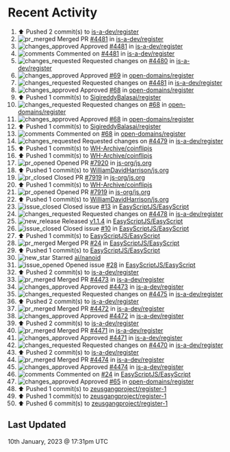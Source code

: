# Recent Activity

<!--RECENT_ACTIVITY:start-->
1. ⬆️ Pushed 2 commit(s) to [is-a-dev/register](https://github.com/is-a-dev/register)<br>
2. ![pr_merged](https://cdn.jsdelivr.net/gh/Readme-Workflows/Readme-Icons@main/icons/octicons/PullRequestMerged.svg) Merged PR [#4481](https://github.com/is-a-dev/register/pull/4481) in [is-a-dev/register](https://github.com/is-a-dev/register)<br>
3. ![changes_approved](https://cdn.jsdelivr.net/gh/Readme-Workflows/Readme-Icons@main/icons/octicons/ApprovedChanges.svg) Approved [#4481](https://github.com/is-a-dev/register/pull/4481#pullrequestreview-1242108076) in [is-a-dev/register](https://github.com/is-a-dev/register)<br>
4. ![comments](https://cdn.jsdelivr.net/gh/Readme-Workflows/Readme-Icons@main/icons/octicons/Comment.svg) Commented on [#4481](https://github.com/is-a-dev/register/pull/4481#issuecomment-1377186620) in [is-a-dev/register](https://github.com/is-a-dev/register)<br>
5. ![changes_requested](https://cdn.jsdelivr.net/gh/Readme-Workflows/Readme-Icons@main/icons/octicons/RequestedChanges.svg) Requested changes on [#4480](https://github.com/is-a-dev/register/pull/4480#pullrequestreview-1242004016) in [is-a-dev/register](https://github.com/is-a-dev/register)<br>
6. ![changes_approved](https://cdn.jsdelivr.net/gh/Readme-Workflows/Readme-Icons@main/icons/octicons/ApprovedChanges.svg) Approved [#69](https://github.com/open-domains/register/pull/69#pullrequestreview-1242000596) in [open-domains/register](https://github.com/open-domains/register)<br>
7. ![changes_requested](https://cdn.jsdelivr.net/gh/Readme-Workflows/Readme-Icons@main/icons/octicons/RequestedChanges.svg) Requested changes on [#4481](https://github.com/is-a-dev/register/pull/4481#pullrequestreview-1241990986) in [is-a-dev/register](https://github.com/is-a-dev/register)<br>
8. ![changes_approved](https://cdn.jsdelivr.net/gh/Readme-Workflows/Readme-Icons@main/icons/octicons/ApprovedChanges.svg) Approved [#68](https://github.com/open-domains/register/pull/68#pullrequestreview-1241781980) in [open-domains/register](https://github.com/open-domains/register)<br>
9. ⬆️ Pushed 1 commit(s) to [SigireddyBalasai/register](https://github.com/SigireddyBalasai/register)<br>
10. ![changes_requested](https://cdn.jsdelivr.net/gh/Readme-Workflows/Readme-Icons@main/icons/octicons/RequestedChanges.svg) Requested changes on [#68](https://github.com/open-domains/register/pull/68#pullrequestreview-1241634132) in [open-domains/register](https://github.com/open-domains/register)<br>
11. ![changes_approved](https://cdn.jsdelivr.net/gh/Readme-Workflows/Readme-Icons@main/icons/octicons/ApprovedChanges.svg) Approved [#68](https://github.com/open-domains/register/pull/68#pullrequestreview-1241633485) in [open-domains/register](https://github.com/open-domains/register)<br>
12. ⬆️ Pushed 1 commit(s) to [SigireddyBalasai/register](https://github.com/SigireddyBalasai/register)<br>
13. ![comments](https://cdn.jsdelivr.net/gh/Readme-Workflows/Readme-Icons@main/icons/octicons/Comment.svg) Commented on [#68](https://github.com/open-domains/register/pull/68#issuecomment-1376831208) in [open-domains/register](https://github.com/open-domains/register)<br>
14. ![changes_requested](https://cdn.jsdelivr.net/gh/Readme-Workflows/Readme-Icons@main/icons/octicons/RequestedChanges.svg) Requested changes on [#4479](https://github.com/is-a-dev/register/pull/4479#pullrequestreview-1241488059) in [is-a-dev/register](https://github.com/is-a-dev/register)<br>
15. ⬆️ Pushed 1 commit(s) to [WH-Archive/coinflipjs](https://github.com/WH-Archive/coinflipjs)<br>
16. ⬆️ Pushed 1 commit(s) to [WH-Archive/coinflipjs](https://github.com/WH-Archive/coinflipjs)<br>
17. ![pr_opened](https://cdn.jsdelivr.net/gh/Readme-Workflows/Readme-Icons@main/icons/octicons/PullRequestOpened.svg) Opened PR [#7920](https://github.com/js-org/js.org/pull/7920) in [js-org/js.org](https://github.com/js-org/js.org)<br>
18. ⬆️ Pushed 1 commit(s) to [WilliamDavidHarrison/js.org](https://github.com/WilliamDavidHarrison/js.org)<br>
19. ![pr_closed](https://cdn.jsdelivr.net/gh/Readme-Workflows/Readme-Icons@main/icons/octicons/PullRequestClosed.svg) Closed PR [#7919](https://github.com/js-org/js.org/pull/7919) in [js-org/js.org](https://github.com/js-org/js.org)<br>
20. ⬆️ Pushed 1 commit(s) to [WH-Archive/coinflipjs](https://github.com/WH-Archive/coinflipjs)<br>
21. ![pr_opened](https://cdn.jsdelivr.net/gh/Readme-Workflows/Readme-Icons@main/icons/octicons/PullRequestOpened.svg) Opened PR [#7919](https://github.com/js-org/js.org/pull/7919) in [js-org/js.org](https://github.com/js-org/js.org)<br>
22. ⬆️ Pushed 1 commit(s) to [WilliamDavidHarrison/js.org](https://github.com/WilliamDavidHarrison/js.org)<br>
23. ![issue_closed](https://cdn.jsdelivr.net/gh/Readme-Workflows/Readme-Icons@main/icons/octicons/IssueClosed.svg) Closed issue [#13](https://github.com/EasyScriptJS/EasyScript/issues/13) in [EasyScriptJS/EasyScript](https://github.com/EasyScriptJS/EasyScript)<br>
24. ![changes_requested](https://cdn.jsdelivr.net/gh/Readme-Workflows/Readme-Icons@main/icons/octicons/RequestedChanges.svg) Requested changes on [#4478](https://github.com/is-a-dev/register/pull/4478#pullrequestreview-1241388679) in [is-a-dev/register](https://github.com/is-a-dev/register)<br>
25. ![new_release](https://cdn.jsdelivr.net/gh/Readme-Workflows/Readme-Icons@main/icons/octicons/Release.svg) Released [v1.1.4](https://github.com/EasyScriptJS/EasyScript/releases/tag/v1.1.4) in [EasyScriptJS/EasyScript](https://github.com/EasyScriptJS/EasyScript)<br>
26. ![issue_closed](https://cdn.jsdelivr.net/gh/Readme-Workflows/Readme-Icons@main/icons/octicons/IssueClosed.svg) Closed issue [#10](https://github.com/EasyScriptJS/EasyScript/issues/10) in [EasyScriptJS/EasyScript](https://github.com/EasyScriptJS/EasyScript)<br>
27. ⬆️ Pushed 1 commit(s) to [EasyScriptJS/EasyScript](https://github.com/EasyScriptJS/EasyScript)<br>
28. ![pr_merged](https://cdn.jsdelivr.net/gh/Readme-Workflows/Readme-Icons@main/icons/octicons/PullRequestMerged.svg) Merged PR [#24](https://github.com/EasyScriptJS/EasyScript/pull/24) in [EasyScriptJS/EasyScript](https://github.com/EasyScriptJS/EasyScript)<br>
29. ⬆️ Pushed 1 commit(s) to [EasyScriptJS/EasyScript](https://github.com/EasyScriptJS/EasyScript)<br>
30. ![new_star](https://cdn.jsdelivr.net/gh/Readme-Workflows/Readme-Icons@main/icons/octicons/StarredRepositoryYellow.svg) Starred [ai/nanoid](https://github.com/ai/nanoid)<br>
31. ![issue_opened](https://cdn.jsdelivr.net/gh/Readme-Workflows/Readme-Icons@main/icons/octicons/IssueOpened.svg) Opened issue [#28](https://github.com/EasyScriptJS/EasyScript/issues/28) in [EasyScriptJS/EasyScript](https://github.com/EasyScriptJS/EasyScript)<br>
32. ⬆️ Pushed 2 commit(s) to [is-a-dev/register](https://github.com/is-a-dev/register)<br>
33. ![pr_merged](https://cdn.jsdelivr.net/gh/Readme-Workflows/Readme-Icons@main/icons/octicons/PullRequestMerged.svg) Merged PR [#4473](https://github.com/is-a-dev/register/pull/4473) in [is-a-dev/register](https://github.com/is-a-dev/register)<br>
34. ![changes_approved](https://cdn.jsdelivr.net/gh/Readme-Workflows/Readme-Icons@main/icons/octicons/ApprovedChanges.svg) Approved [#4473](https://github.com/is-a-dev/register/pull/4473#pullrequestreview-1241358056) in [is-a-dev/register](https://github.com/is-a-dev/register)<br>
35. ![changes_requested](https://cdn.jsdelivr.net/gh/Readme-Workflows/Readme-Icons@main/icons/octicons/RequestedChanges.svg) Requested changes on [#4475](https://github.com/is-a-dev/register/pull/4475#pullrequestreview-1241357722) in [is-a-dev/register](https://github.com/is-a-dev/register)<br>
36. ⬆️ Pushed 2 commit(s) to [is-a-dev/register](https://github.com/is-a-dev/register)<br>
37. ![pr_merged](https://cdn.jsdelivr.net/gh/Readme-Workflows/Readme-Icons@main/icons/octicons/PullRequestMerged.svg) Merged PR [#4472](https://github.com/is-a-dev/register/pull/4472) in [is-a-dev/register](https://github.com/is-a-dev/register)<br>
38. ![changes_approved](https://cdn.jsdelivr.net/gh/Readme-Workflows/Readme-Icons@main/icons/octicons/ApprovedChanges.svg) Approved [#4472](https://github.com/is-a-dev/register/pull/4472#pullrequestreview-1241356891) in [is-a-dev/register](https://github.com/is-a-dev/register)<br>
39. ⬆️ Pushed 2 commit(s) to [is-a-dev/register](https://github.com/is-a-dev/register)<br>
40. ![pr_merged](https://cdn.jsdelivr.net/gh/Readme-Workflows/Readme-Icons@main/icons/octicons/PullRequestMerged.svg) Merged PR [#4471](https://github.com/is-a-dev/register/pull/4471) in [is-a-dev/register](https://github.com/is-a-dev/register)<br>
41. ![changes_approved](https://cdn.jsdelivr.net/gh/Readme-Workflows/Readme-Icons@main/icons/octicons/ApprovedChanges.svg) Approved [#4471](https://github.com/is-a-dev/register/pull/4471#pullrequestreview-1241354631) in [is-a-dev/register](https://github.com/is-a-dev/register)<br>
42. ![changes_requested](https://cdn.jsdelivr.net/gh/Readme-Workflows/Readme-Icons@main/icons/octicons/RequestedChanges.svg) Requested changes on [#4470](https://github.com/is-a-dev/register/pull/4470#pullrequestreview-1241354173) in [is-a-dev/register](https://github.com/is-a-dev/register)<br>
43. ⬆️ Pushed 2 commit(s) to [is-a-dev/register](https://github.com/is-a-dev/register)<br>
44. ![pr_merged](https://cdn.jsdelivr.net/gh/Readme-Workflows/Readme-Icons@main/icons/octicons/PullRequestMerged.svg) Merged PR [#4474](https://github.com/is-a-dev/register/pull/4474) in [is-a-dev/register](https://github.com/is-a-dev/register)<br>
45. ![changes_approved](https://cdn.jsdelivr.net/gh/Readme-Workflows/Readme-Icons@main/icons/octicons/ApprovedChanges.svg) Approved [#4474](https://github.com/is-a-dev/register/pull/4474#pullrequestreview-1241348081) in [is-a-dev/register](https://github.com/is-a-dev/register)<br>
46. ![comments](https://cdn.jsdelivr.net/gh/Readme-Workflows/Readme-Icons@main/icons/octicons/Comment.svg) Commented on [#24](https://github.com/EasyScriptJS/EasyScript/pull/24#issuecomment-1376496888) in [EasyScriptJS/EasyScript](https://github.com/EasyScriptJS/EasyScript)<br>
47. ![changes_approved](https://cdn.jsdelivr.net/gh/Readme-Workflows/Readme-Icons@main/icons/octicons/ApprovedChanges.svg) Approved [#65](https://github.com/open-domains/register/pull/65#pullrequestreview-1241321288) in [open-domains/register](https://github.com/open-domains/register)<br>
48. ⬆️ Pushed 1 commit(s) to [zeusgangproject/register-1](https://github.com/zeusgangproject/register-1)<br>
49. ⬆️ Pushed 1 commit(s) to [zeusgangproject/register-1](https://github.com/zeusgangproject/register-1)<br>
50. ⬆️ Pushed 6 commit(s) to [zeusgangproject/register-1](https://github.com/zeusgangproject/register-1)<br>
<!--RECENT_ACTIVITY:end-->

## Last Updated
<!--RECENT_ACTIVITY:last_update-->
10th January, 2023 @ 17:31pm UTC
<!--RECENT_ACTIVITY:last_update_end-->
